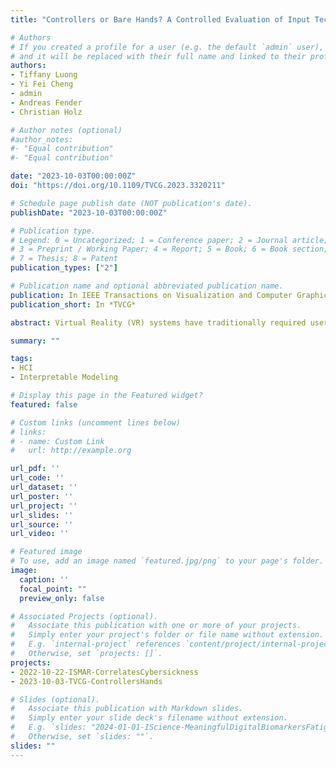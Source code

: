 ```yaml
---
title: "Controllers or Bare Hands? A Controlled Evaluation of Input Techniques on Interaction Performance and Exertion in Virtual Reality"

# Authors
# If you created a profile for a user (e.g. the default `admin` user), write the username (folder name) here 
# and it will be replaced with their full name and linked to their profile.
authors:
- Tiffany Luong
- Yi Fei Cheng
- admin
- Andreas Fender
- Christian Holz

# Author notes (optional)
#author_notes:
#- "Equal contribution"
#- "Equal contribution"

date: "2023-10-03T00:00:00Z"
doi: "https://doi.org/10.1109/TVCG.2023.3320211"

# Schedule page publish date (NOT publication's date).
publishDate: "2023-10-03T00:00:00Z"

# Publication type.
# Legend: 0 = Uncategorized; 1 = Conference paper; 2 = Journal article;
# 3 = Preprint / Working Paper; 4 = Report; 5 = Book; 6 = Book section;
# 7 = Thesis; 8 = Patent
publication_types: ["2"]

# Publication name and optional abbreviated publication name.
publication: In IEEE Transactions on Visualization and Computer Graphics
publication_short: In *TVCG*

abstract: Virtual Reality (VR) systems have traditionally required users to operate the user interface with controllers in mid-air. More recent VR systems, however, integrate cameras to track the headset's position inside the environment as well as the user's hands when possible. This allows users to directly interact with virtual content in mid-air just by reaching out, thus discarding the need for hand-held physical controllers. However, it is unclear which of these two modalities—controller-based or free-hand interaction—is more suitable for efficient input, accurate interaction, and long-term use under reliable tracking conditions. While interacting with hand-held controllers introduces weight, it also requires less finger movement to invoke actions (e.g., pressing a button) and allows users to hold on to a physical object during virtual interaction. In this paper, we investigate the effect of VR input modality (controller vs. free-hand interaction) on physical exertion, agency, task performance, and motor behavior across two mid-air interaction techniques (touch, raycast) and tasks (selection, trajectory-tracing). Participants reported less physical exertion, felt more in control, and were faster and more accurate when using VR controllers compared to free-hand interaction in the raycast setting. Regarding personal preference, participants chose VR controllers for raycast but free-hand interaction for mid-air touch. Our correlation analysis revealed that participants' physical exertion increased with selection speed, quantity of arm motion, variation in motion speed, and bad postures, following ergonomics metrics such as consumed endurance and rapid upper limb assessment. We also found a negative correlation between physical exertion and the participant's sense of agency, and between physical exertion and task accuracy.

summary: ""

tags:
- HCI
- Interpretable Modeling

# Display this page in the Featured widget?
featured: false

# Custom links (uncomment lines below)
# links:
# - name: Custom Link
#   url: http://example.org

url_pdf: ''
url_code: ''
url_dataset: ''
url_poster: ''
url_project: ''
url_slides: ''
url_source: ''
url_video: ''

# Featured image
# To use, add an image named `featured.jpg/png` to your page's folder. 
image:
  caption: ''
  focal_point: ""
  preview_only: false

# Associated Projects (optional).
#   Associate this publication with one or more of your projects.
#   Simply enter your project's folder or file name without extension.
#   E.g. `internal-project` references `content/project/internal-project/index.md`.
#   Otherwise, set `projects: []`.
projects:
- 2022-10-22-ISMAR-CorrelatesCybersickness
- 2023-10-03-TVCG-ControllersHands

# Slides (optional).
#   Associate this publication with Markdown slides.
#   Simply enter your slide deck's filename without extension.
#   E.g. `slides: "2024-01-01-IScience-MeaningfulDigitalBiomarkersFatigue"` references `content/slides/2024-01-01-IScience-MeaningfulDigitalBiomarkersFatigue/index.md`.
#   Otherwise, set `slides: ""`.
slides: ""
---
```

